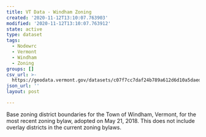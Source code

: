 ```yaml
---
title: VT Data - Windham Zoning
created: '2020-11-12T13:10:07.763903'
modified: '2020-11-12T13:10:07.763912'
state: active
type: dataset
tags:
  - Nodewrc
  - Vermont
  - Windham
  - Zoning
groups: []
csv_url: >-
  https://geodata.vermont.gov/datasets/c07f7cc7daf24b789a612d6d10a5daed_0.csv?outSR=%7B%22latestWkid%22%3A3857%2C%22wkid%22%3A102100%7D
json_url: ''
layout: post

---
```

<div style='text-align:Left;'><div><div><p><span>Base zoning district boundaries for the Town of Windham, Vermont, for the most recent zoning bylaw, adopted on May 21, 2018. This does not include overlay districts in the current zoning bylaws.</span></p></div></div></div>

